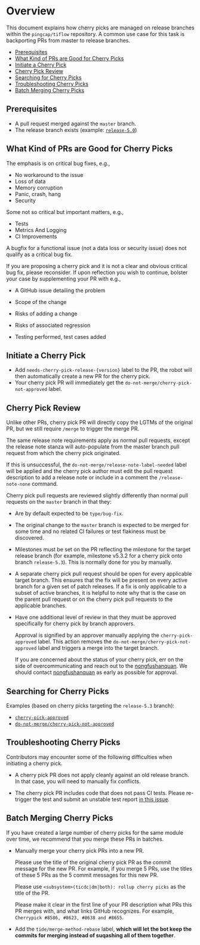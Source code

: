 <!-- Lots of ideas references from https://github.com/kubernetes/community/blob/master/contributors/devel/sig-release/cherry-picks.md, Thank!-->

# Overview

This document explains how cherry picks are managed on release branches within the `pingcap/tiflow` repository. A common
use case for this task is backporting PRs from master to release branches.

- [Prerequisites](#prerequisites)
- [What Kind of PRs are Good for Cherry Picks](#what-kind-of-prs-are-good-for-cherry-picks)
- [Initiate a Cherry Pick](#initiate-a-cherry-pick)
- [Cherry Pick Review](#cherry-pick-review)
- [Searching for Cherry Picks](#searching-for-cherry-picks)
- [Troubleshooting Cherry Picks](#troubleshooting-cherry-picks)
- [Batch Merging Cherry Picks](#batch-merging-cherry-picks)

## Prerequisites

- A pull request merged against the `master` branch.
- The release branch exists (example: [`release-5.0`](https://github.com/pingcap/tiflow/tree/release-5.0))

## What Kind of PRs are Good for Cherry Picks

The emphasis is on critical bug fixes, e.g.,

- No workaround to the issue
- Loss of data
- Memory corruption
- Panic, crash, hang
- Security

Some not so critical but important matters, e.g.,

- Tests
- Metrics And Logging
- CI Improvements

A bugfix for a functional issue (not a data loss or security issue) does not qualify as a critical bug fix.

If you are proposing a cherry pick and it is not a clear and obvious critical bug fix, please reconsider. If upon
reflection you wish to continue, bolster your case by supplementing your PR with e.g.,

- A GitHub issue detailing the problem

- Scope of the change

- Risks of adding a change

- Risks of associated regression

- Testing performed, test cases added

## Initiate a Cherry Pick

- Add `needs-cherry-pick-release-{version}` label to the PR, the robot will then automatically create a new PR for the
  cherry pick.
- Your cherry pick PR will immediately get the `do-not-merge/cherry-pick-not-approved` label.

## Cherry Pick Review

Unlike other PRs, cherry pick PR will directly copy the LGTMs of the original PR, but we still require `/merge` to
trigger the merge PR.

The same release note requirements apply as normal pull requests, except the release note stanza will auto-populate from
the master branch pull request from which the cherry pick originated.

If this is unsuccessful, the `do-not-merge/release-note-label-needed` label will be applied and the cherry pick author
must edit the pull request description to add a release note or include in a comment the `/release-note-none` command.

Cherry pick pull requests are reviewed slightly differently than normal pull requests on the `master` branch in that
they:

- Are by default expected to be `type/bug-fix`.

- The original change to the `master` branch is expected to be merged for some time and no related CI failures or test
  flakiness must be discovered.

- Milestones must be set on the PR reflecting the milestone for the target release branch (for example, milestone v5.3.2
  for a cherry pick onto branch
  `release-5.3`). This is normally done for you by manually.

- A separate cherry pick pull request should be open for every applicable target branch. This ensures that the fix will
  be present on every active branch for a given set of patch releases. If a fix is only applicable to a subset of active
  branches, it is helpful to note why that is the case on the parent pull request or on the cherry pick pull requests to
  the applicable branches.

- Have one additional level of review in that they must be approved specifically for cherry pick by branch approvers.

  Approval is signified by an approver manually applying the
  `cherry-pick-approved` label. This action removes the
  `do-not-merge/cherry-pick-not-approved` label and triggers a merge into the target branch.

  If you are concerned about the status of your cherry pick, err on the side of overcommunicating and reach out to the
  [nongfushanquan](https://github.com/nongfushanquan). We should
  contact [nongfushanquan](https://github.com/nongfushanquan) as early as possible for approval.

## Searching for Cherry Picks

Examples (based on cherry picks targeting the `release-5.3` branch):

- [`cherry-pick-approved`](https://github.com/pingcap/tiflow/pulls?q=is%3Aopen+is%3Apr+label%3Acherry-pick-approved+base%3Arelease-5.3)
- [`do-not-merge/cherry-pick-not-approved`](https://github.com/pingcap/tiflow/pulls?q=is%3Aopen+is%3Apr+label%3Ado-not-merge%2Fcherry-pick-not-approved+base%3Arelease-5.3)

## Troubleshooting Cherry Picks

Contributors may encounter some of the following difficulties when initiating a cherry pick.

- A cherry pick PR does not apply cleanly against an old release branch. In that case, you will need to manually fix
  conflicts.

- The cherry pick PR includes code that does not pass CI tests. Please re-trigger the test and submit an unstable test
  report [in this issue](https://github.com/pingcap/tiflow/issues/2246).

## Batch Merging Cherry Picks

If you have created a large number of cherry picks for the same module over time, we recommend that you merge these PRs
in batches.

- Manually merge your cherry pick PRs into a new PR.

  Please use the title of the original cherry pick PR as the commit message for the new PR. For example, if you merge 5
  PRs, use the titles of these 5 PRs as the 5 commit messages for this new PR.

  Please use `<subsystem>(ticdc|dm|both): rollup cherry picks` as the title of the PR.

  Please make it clear in the first line of your PR description what PRs this PR merges with, and what links GitHub
  recognizes. For example, `Cherrypick #8586, #8623, #8638 and #8655`.

- Add the `tide/merge-method-rebase` label, **which will let the bot keep the commits for merging instead of suqashing
  all of them together**.
